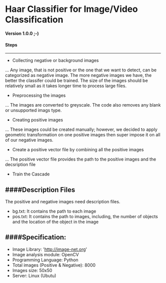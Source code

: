 # Haar Classifier for Image/Video Classification

**Version 1.0.0 ;-)**

#### Steps
---
* Collecting negative or background images

... Any image, that is not positive or the one that we want to detect, can be categorized as negative image. The more negative images we have, the better the classifer could be trained. The size of the images should be relatively small as it takes longer time to process large files.

* Preprocessing the images

... The images are converted to greyscale. The code also removes any blank or unsupported imags type.

* Creating positive images

... These images could be created manually; however, we decided to apply geometric transformation on one positive images then super impose it on all of our negative images. 

* Create a positive vector file by combining all the positive images

... The positive vector file provides the path to the positive images and the decsription file

* Train the Cascade


####Description Files
---

The positive and negative images need description files.
* bg.txt: It contains the path to each image
* pos.txt: It contains the path to images, including, the number of objects and the location of the object in the image

####Specification: 
---

* Image Library: 'http://image-net.org'
* Image analysis module: OpenCV
* Programming Language: Python
* Total images (Positive & Negative): 8000
* Images size: 50x50
* Server: Linux (Ubutu)

